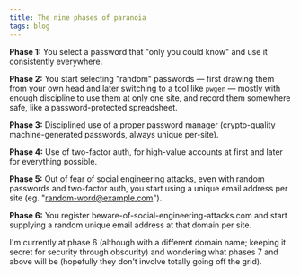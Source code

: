```yaml
---
title: The nine phases of paranoia
tags: blog
---
```


**Phase 1:** You select a password that "only you could know" and use it consistently everywhere.

**Phase 2:** You start selecting "random" passwords &mdash; first drawing them from your own head and later switching to a tool like `pwgen` &mdash; mostly with enough discipline to use them at only one site, and record them somewhere safe, like a password-protected spreadsheet.

**Phase 3:** Disciplined use of a proper password manager (crypto-quality machine-generated passwords, always unique per-site).

**Phase 4:** Use of two-factor auth, for high-value accounts at first and later for everything possible.

**Phase 5:** Out of fear of social engineering attacks, even with random passwords and two-factor auth, you start using a unique email address per site (eg. "random-word@example.com").

**Phase 6:** You register beware-of-social-engineering-attacks.com and start supplying a random unique email address at that domain per site.

I'm currently at phase 6 (although with a different domain name; keeping it secret for security through obscurity) and wondering what phases 7 and above will be (hopefully they don't involve totally going off the grid).
